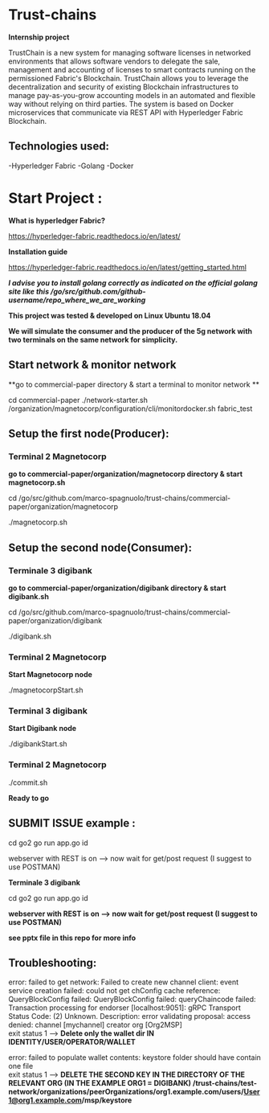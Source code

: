 # Trust-chains
**Internship project** 


TrustChain is a new system for managing software licenses in networked environments that allows software vendors to delegate the sale, 
management and accounting of licenses to smart contracts running on the permissioned Fabric's Blockchain.
TrustChain allows you to leverage the decentralization and security of existing Blockchain infrastructures to manage
pay-as-you-grow accounting models in an automated and flexible way without relying on third parties. 
The system is based on Docker microservices that communicate via REST API with Hyperledger Fabric Blockchain.

## Technologies used:
-Hyperledger Fabric
-Golang
-Docker

# Start Project :
__What is hyperledger Fabric?__

https://hyperledger-fabric.readthedocs.io/en/latest/

__Installation guide__ 

https://hyperledger-fabric.readthedocs.io/en/latest/getting_started.html

***I advise you to install golang correctly as indicated on the official golang site like this /go/src/github.com/github-username/repo_where_we_are_working***

**This project was tested & developed on Linux Ubuntu 18.04**

**We will simulate the consumer and the producer of the 5g network with two terminals on the same network for simplicity.**




## Start network & monitor network 

**go to commercial-paper directory & start a terminal to monitor network **

cd commercial-paper
 ./network-starter.sh
 /organization/magnetocorp/configuration/cli/monitordocker.sh fabric_test

## Setup the first node(Producer):

### Terminal 2 Magnetocorp

**go to commercial-paper/organization/magnetocorp directory & start magnetocorp.sh**

cd /go/src/github.com/marco-spagnuolo/trust-chains/commercial-paper/organization/magnetocorp

  ./magnetocorp.sh

## Setup the second node(Consumer):

### Terminale 3 digibank 

**go to commercial-paper/organization/digibank directory & start digibank.sh**

cd /go/src/github.com/marco-spagnuolo/trust-chains/commercial-paper/organization/digibank

 ./digibank.sh

### Terminal 2 Magnetocorp 
 **Start Magnetocorp node**
 
 ./magnetocorpStart.sh

### Terminal 3 digibank 
**Start Digibank node**

./digibankStart.sh

### Terminal 2 Magnetocorp

./commit.sh

**Ready to go**
## SUBMIT ISSUE example :

cd go2 
go run app.go id 

webserver with REST is on  --> now wait for get/post request (I suggest to use POSTMAN)


**Terminale 3 digibank** 

cd go2 
go run app.go id 

**webserver with REST is on  --> now wait for get/post request (I suggest to use POSTMAN)**

__see pptx file in this repo for more info__


## Troubleshooting: 

error: failed to get network: Failed to create new channel client: event service creation failed: could not get chConfig cache reference: QueryBlockConfig failed: QueryBlockConfig failed: queryChaincode failed: Transaction processing for endorser [localhost:9051]: gRPC Transport Status Code: (2) Unknown. Description: error validating proposal: access denied: channel [mychannel] creator org [Org2MSP]\
exit status 1
-->
**Delete only the wallet dir IN IDENTITY/USER/OPERATOR/WALLET**

error: failed to populate wallet contents: keystore folder should have contain one file\
exit status 1
-->
**DELETE THE SECOND KEY IN THE DIRECTORY OF THE RELEVANT ORG (IN THE EXAMPLE ORG1 = DIGIBANK)
/trust-chains/test-network/organizations/peerOrganizations/org1.example.com/users/User1@org1.example.com/msp/keystore**
